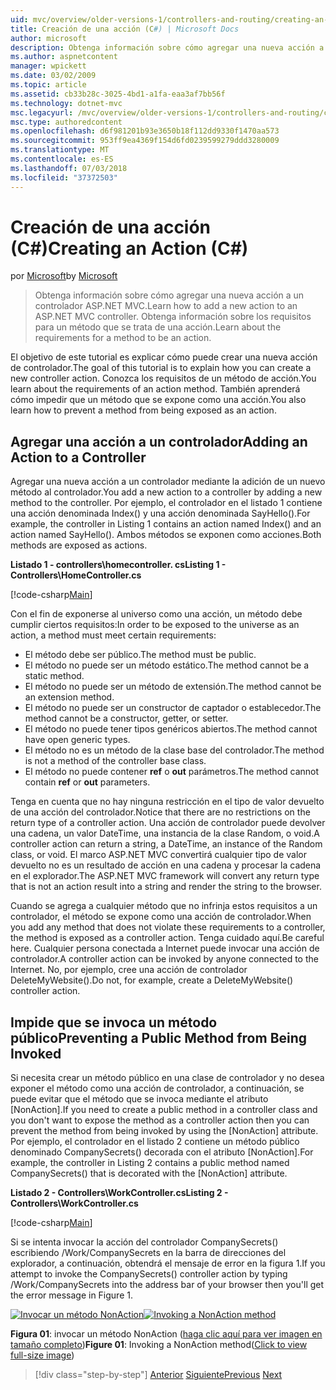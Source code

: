 ```yaml
---
uid: mvc/overview/older-versions-1/controllers-and-routing/creating-an-action-cs
title: Creación de una acción (C#) | Microsoft Docs
author: microsoft
description: Obtenga información sobre cómo agregar una nueva acción a un controlador ASP.NET MVC. Obtenga información sobre los requisitos para un método que se trata de una acción.
ms.author: aspnetcontent
manager: wpickett
ms.date: 03/02/2009
ms.topic: article
ms.assetid: cb33b28c-3025-4bd1-a1fa-eaa3af7bb56f
ms.technology: dotnet-mvc
msc.legacyurl: /mvc/overview/older-versions-1/controllers-and-routing/creating-an-action-cs
msc.type: authoredcontent
ms.openlocfilehash: d6f981201b93e3650b18f112dd9330f1470aa573
ms.sourcegitcommit: 953ff9ea4369f154d6fd0239599279ddd3280009
ms.translationtype: MT
ms.contentlocale: es-ES
ms.lasthandoff: 07/03/2018
ms.locfileid: "37372503"
---
```

<a name="creating-an-action-c"></a><span data-ttu-id="4dc8b-104">Creación de una acción (C#)</span><span class="sxs-lookup"><span data-stu-id="4dc8b-104">Creating an Action (C#)</span></span>
====================
<span data-ttu-id="4dc8b-105">por [Microsoft](https://github.com/microsoft)</span><span class="sxs-lookup"><span data-stu-id="4dc8b-105">by [Microsoft](https://github.com/microsoft)</span></span>

> <span data-ttu-id="4dc8b-106">Obtenga información sobre cómo agregar una nueva acción a un controlador ASP.NET MVC.</span><span class="sxs-lookup"><span data-stu-id="4dc8b-106">Learn how to add a new action to an ASP.NET MVC controller.</span></span> <span data-ttu-id="4dc8b-107">Obtenga información sobre los requisitos para un método que se trata de una acción.</span><span class="sxs-lookup"><span data-stu-id="4dc8b-107">Learn about the requirements for a method to be an action.</span></span>


<span data-ttu-id="4dc8b-108">El objetivo de este tutorial es explicar cómo puede crear una nueva acción de controlador.</span><span class="sxs-lookup"><span data-stu-id="4dc8b-108">The goal of this tutorial is to explain how you can create a new controller action.</span></span> <span data-ttu-id="4dc8b-109">Conozca los requisitos de un método de acción.</span><span class="sxs-lookup"><span data-stu-id="4dc8b-109">You learn about the requirements of an action method.</span></span> <span data-ttu-id="4dc8b-110">También aprenderá cómo impedir que un método que se expone como una acción.</span><span class="sxs-lookup"><span data-stu-id="4dc8b-110">You also learn how to prevent a method from being exposed as an action.</span></span>

## <a name="adding-an-action-to-a-controller"></a><span data-ttu-id="4dc8b-111">Agregar una acción a un controlador</span><span class="sxs-lookup"><span data-stu-id="4dc8b-111">Adding an Action to a Controller</span></span>

<span data-ttu-id="4dc8b-112">Agregar una nueva acción a un controlador mediante la adición de un nuevo método al controlador.</span><span class="sxs-lookup"><span data-stu-id="4dc8b-112">You add a new action to a controller by adding a new method to the controller.</span></span> <span data-ttu-id="4dc8b-113">Por ejemplo, el controlador en el listado 1 contiene una acción denominada Index() y una acción denominada SayHello().</span><span class="sxs-lookup"><span data-stu-id="4dc8b-113">For example, the controller in Listing 1 contains an action named Index() and an action named SayHello().</span></span> <span data-ttu-id="4dc8b-114">Ambos métodos se exponen como acciones.</span><span class="sxs-lookup"><span data-stu-id="4dc8b-114">Both methods are exposed as actions.</span></span>

<span data-ttu-id="4dc8b-115">**Listado 1 - controllers\homecontroller. cs**</span><span class="sxs-lookup"><span data-stu-id="4dc8b-115">**Listing 1 - Controllers\HomeController.cs**</span></span>

[!code-csharp[Main](creating-an-action-cs/samples/sample1.cs)]

<span data-ttu-id="4dc8b-116">Con el fin de exponerse al universo como una acción, un método debe cumplir ciertos requisitos:</span><span class="sxs-lookup"><span data-stu-id="4dc8b-116">In order to be exposed to the universe as an action, a method must meet certain requirements:</span></span>

- <span data-ttu-id="4dc8b-117">El método debe ser público.</span><span class="sxs-lookup"><span data-stu-id="4dc8b-117">The method must be public.</span></span>
- <span data-ttu-id="4dc8b-118">El método no puede ser un método estático.</span><span class="sxs-lookup"><span data-stu-id="4dc8b-118">The method cannot be a static method.</span></span>
- <span data-ttu-id="4dc8b-119">El método no puede ser un método de extensión.</span><span class="sxs-lookup"><span data-stu-id="4dc8b-119">The method cannot be an extension method.</span></span>
- <span data-ttu-id="4dc8b-120">El método no puede ser un constructor de captador o establecedor.</span><span class="sxs-lookup"><span data-stu-id="4dc8b-120">The method cannot be a constructor, getter, or setter.</span></span>
- <span data-ttu-id="4dc8b-121">El método no puede tener tipos genéricos abiertos.</span><span class="sxs-lookup"><span data-stu-id="4dc8b-121">The method cannot have open generic types.</span></span>
- <span data-ttu-id="4dc8b-122">El método no es un método de la clase base del controlador.</span><span class="sxs-lookup"><span data-stu-id="4dc8b-122">The method is not a method of the controller base class.</span></span>
- <span data-ttu-id="4dc8b-123">El método no puede contener **ref** o **out** parámetros.</span><span class="sxs-lookup"><span data-stu-id="4dc8b-123">The method cannot contain **ref** or **out** parameters.</span></span>

<span data-ttu-id="4dc8b-124">Tenga en cuenta que no hay ninguna restricción en el tipo de valor devuelto de una acción del controlador.</span><span class="sxs-lookup"><span data-stu-id="4dc8b-124">Notice that there are no restrictions on the return type of a controller action.</span></span> <span data-ttu-id="4dc8b-125">Una acción de controlador puede devolver una cadena, un valor DateTime, una instancia de la clase Random, o void.</span><span class="sxs-lookup"><span data-stu-id="4dc8b-125">A controller action can return a string, a DateTime, an instance of the Random class, or void.</span></span> <span data-ttu-id="4dc8b-126">El marco ASP.NET MVC convertirá cualquier tipo de valor devuelto no es un resultado de acción en una cadena y procesar la cadena en el explorador.</span><span class="sxs-lookup"><span data-stu-id="4dc8b-126">The ASP.NET MVC framework will convert any return type that is not an action result into a string and render the string to the browser.</span></span>

<span data-ttu-id="4dc8b-127">Cuando se agrega a cualquier método que no infrinja estos requisitos a un controlador, el método se expone como una acción de controlador.</span><span class="sxs-lookup"><span data-stu-id="4dc8b-127">When you add any method that does not violate these requirements to a controller, the method is exposed as a controller action.</span></span> <span data-ttu-id="4dc8b-128">Tenga cuidado aquí.</span><span class="sxs-lookup"><span data-stu-id="4dc8b-128">Be careful here.</span></span> <span data-ttu-id="4dc8b-129">Cualquier persona conectada a Internet puede invocar una acción de controlador.</span><span class="sxs-lookup"><span data-stu-id="4dc8b-129">A controller action can be invoked by anyone connected to the Internet.</span></span> <span data-ttu-id="4dc8b-130">No, por ejemplo, cree una acción de controlador DeleteMyWebsite().</span><span class="sxs-lookup"><span data-stu-id="4dc8b-130">Do not, for example, create a DeleteMyWebsite() controller action.</span></span>

## <a name="preventing-a-public-method-from-being-invoked"></a><span data-ttu-id="4dc8b-131">Impide que se invoca un método público</span><span class="sxs-lookup"><span data-stu-id="4dc8b-131">Preventing a Public Method from Being Invoked</span></span>

<span data-ttu-id="4dc8b-132">Si necesita crear un método público en una clase de controlador y no desea exponer el método como una acción de controlador, a continuación, se puede evitar que el método que se invoca mediante el atributo [NonAction].</span><span class="sxs-lookup"><span data-stu-id="4dc8b-132">If you need to create a public method in a controller class and you don't want to expose the method as a controller action then you can prevent the method from being invoked by using the [NonAction] attribute.</span></span> <span data-ttu-id="4dc8b-133">Por ejemplo, el controlador en el listado 2 contiene un método público denominado CompanySecrets() decorada con el atributo [NonAction].</span><span class="sxs-lookup"><span data-stu-id="4dc8b-133">For example, the controller in Listing 2 contains a public method named CompanySecrets() that is decorated with the [NonAction] attribute.</span></span>

<span data-ttu-id="4dc8b-134">**Listado 2 - Controllers\WorkController.cs**</span><span class="sxs-lookup"><span data-stu-id="4dc8b-134">**Listing 2 - Controllers\WorkController.cs**</span></span>

[!code-csharp[Main](creating-an-action-cs/samples/sample2.cs)]

<span data-ttu-id="4dc8b-135">Si se intenta invocar la acción del controlador CompanySecrets() escribiendo /Work/CompanySecrets en la barra de direcciones del explorador, a continuación, obtendrá el mensaje de error en la figura 1.</span><span class="sxs-lookup"><span data-stu-id="4dc8b-135">If you attempt to invoke the CompanySecrets() controller action by typing /Work/CompanySecrets into the address bar of your browser then you'll get the error message in Figure 1.</span></span>


<span data-ttu-id="4dc8b-136">[![Invocar un método NonAction](creating-an-action-cs/_static/image1.jpg)](creating-an-action-cs/_static/image1.png)</span><span class="sxs-lookup"><span data-stu-id="4dc8b-136">[![Invoking a NonAction method](creating-an-action-cs/_static/image1.jpg)](creating-an-action-cs/_static/image1.png)</span></span>

<span data-ttu-id="4dc8b-137">**Figura 01**: invocar un método NonAction ([haga clic aquí para ver imagen en tamaño completo](creating-an-action-cs/_static/image2.png))</span><span class="sxs-lookup"><span data-stu-id="4dc8b-137">**Figure 01**: Invoking a NonAction method([Click to view full-size image](creating-an-action-cs/_static/image2.png))</span></span>

> [!div class="step-by-step"]
> <span data-ttu-id="4dc8b-138">[Anterior](creating-a-controller-cs.md)
> [Siguiente](asp-net-mvc-routing-overview-vb.md)</span><span class="sxs-lookup"><span data-stu-id="4dc8b-138">[Previous](creating-a-controller-cs.md)
[Next](asp-net-mvc-routing-overview-vb.md)</span></span>
